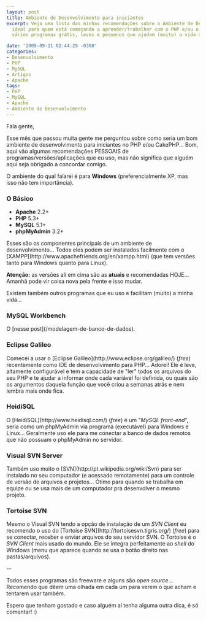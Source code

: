 ```yaml
---
layout: post
title: Ambiente de Desenvolvimento para iniciantes
excerpt: Veja uma lista das minhas recomendações sobre o Ambiente de Desenvolvimento
  ideal para quem está começando a aprender/trabalhar com o PHP e/ou o CakePHP. São
  vários programas grátis, leves e pequenos que ajudam (muito) a vida de todo programador.

date: '2009-09-11 02:44:29 -0300'
categories:
- Desenvolvimento
- PHP
- MySQL
- Artigos
- Apache
tags:
- PHP
- MySQL
- Apache
- Ambiente de Desenvolvimento
---
```

Fala gente,

Esse mês que passou muita gente me perguntou sobre como seria um bom ambiente de desenvolvimento para iniciantes no PHP e/ou CakePHP... Bom, aqui vão algumas recomendações PESSOAIS de programas/versões/aplicações que eu uso, mas não significa que alguém aqui seja obrigado a concordar comigo.

O ambiente do qual falarei é para <strong>Windows</strong> (preferencialmente XP, mas isso não tem importância).

<h3>O Básico</h3>
<ul>
<li><strong>Apache</strong> 2.2+</li>
<li><strong>PHP</strong> 5.3+</li>
<li><strong>MySQL</strong> 5.1+</li>
<li><strong>phpMyAdmin</strong> 3.2+</li>
</ul>
Esses são os componentes principais de um ambiente de desenvolvimento... Todos eles podem ser instalados facilmente com o [XAMPP](http://www.apachefriends.org/en/xampp.html) (que tem versões tanto para Windows quanto para Linux).

<strong>Atenção:</strong> as versões ali em cima são as <strong>atuais</strong> e recomendadas HOJE... Amanhã pode vir coisa nova pela frente e isso mudar.

Existem também outros programas que eu uso e facilitam (muito) a minha vida...

<h3>MySQL Workbench</h3>
O [nesse post](/modelagem-de-banco-de-dados).

<h3>Eclipse Galileo</h3>
Comecei a usar o [Eclipse Galileo](http://www.eclipse.org/galileo/) (<em>free</em>) recentemente como IDE de desenvolvimento para PHP... Adorei! Ele é leve, altamente configurável e tem a capacidade de "ler" todos os arquivos do seu PHP e te ajudar a informar onde cada variável foi definida, ou quais são os argumentos daquela função que você criou a semanas atrás e nem lembra mais onde fica.

<h3>HeidiSQL</h3>
O [HeidiSQL](http://www.heidisql.com/) (<em>free</em>) é um "<em>MySQL front-end</em>", seria como um phpMyAdmin via programa (executável) para Windows e Linux... Geralmente uso ele para me conectar a banco de dados remotos que não possuam o phpMyAdmin no servidor.

<h3>Visual SVN Server</h3>
Também uso muito o [SVN](http://pt.wikipedia.org/wiki/Svn) para ser instalado no seu computador (e acessado remotamente) para um controle de versão de arquivos e projetos... Ótimo para quando se trabalha em equipe ou se usa mais de um computador pra desenvolver o mesmo projeto.

<h3>Tortoise SVN</h3>
Mesmo o Visual SVN tendo a opção de instalação de um <em>SVN Client</em> eu recomendo o uso do [Tortoise SVN](http://tortoisesvn.tigris.org/) (<em>free</em>) para se conectar, receber e enviar arquivos do seu servidor SVN. O Tortoise é o <em>SVN Client</em> mais usado do mundo. Ele se integra perfeitamente ao <em>shell</em> do Windows (menu que aparece quando se usa o botão direito nas pastas/arquivos).

--

Todos esses programas são freeware e alguns são <em>open source</em>... Recomendo que dêem uma olhada em cada um para verem o que acham e tentarem usar também.

Espero que tenham gostado e caso alguém aí tenha alguma outra dica, é só comentar! :)

